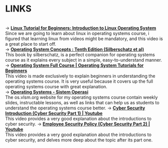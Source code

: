<h1>LINKS</h1><br>
→ <b><a href="https://youtu.be/V1y-mbWM3B8">Linux Tutorial for Beginners: Introduction to Linux Operating System</a></b><br>
Since we are going to learn about linux in operating systems course, i figured that learning linux from videos might be mandatory, and this video is a great place to start off.<br>
→ <b><a href="https://www.os-book.com/OS10/slide-dir/">Operating System Concepts : Tenth Edition (Silberschatz et al)</a></b><br>
This book by silberschatz, is a perfect companion for operating systems course as it explains every subject in a simple, easy-to-understand manner.<br>
→ <b><a href="https://www.youtube.com/watch?v=mXw9ruZaxzQ">Operating System Full Course | Operating System Tutorials for Beginners</a></b><br>
This video is made exclusively to explain beginners in understanding the operating systems course. It is very useful because it covers up the full operating systems course with great explanation.<br>
→ <b><a href="https://os.vlsm.org/">Operating Systems - Sistem Operasi</a></b><br>
The os.vlsm.org website for my operating systems course contain weekly slides, instructable lessons, as well as links that can help us as students to understand the operating systems course better. 
→ <b><a href="https://www.youtube.com/watch?v=rcDO8km6R6c">Cyber Security Introduction (Cyber Security Part 1) | Youtube</a></b><br>
This video provides a very good explanation about the introductions to cyber security. 
→ <b><a href="https://www.youtube.com/watch?v=CivG_2UqKMg">Employee Security Policy (Cyber Security Part 2) | Youtube</a></b><br>
This video provides a very good explanation about the introductions to cyber security, and delves more deep about the topic after its part one. 
